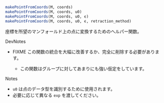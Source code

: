 ```julia
makePointFromCoords(M, coords)
makePointFromCoords(M, coords, u0)
makePointFromCoords(M, coords, u0, ϵ)
makePointFromCoords(M, coords, u0, ϵ, retraction_method)

```

座標を所望のマンフォールド上の点に変換するためのヘルパー関数。

DevNotes

  * FIXME この関数の統合を大幅に改善するか、完全に削除する必要があります。

      * この関数はグループに対してあまりにも強い仮定をしています。

Notes

  * `u0` は点のデータ型を識別するために使用されます。
  * 必要に応じて異なる `exp` を渡してください。
